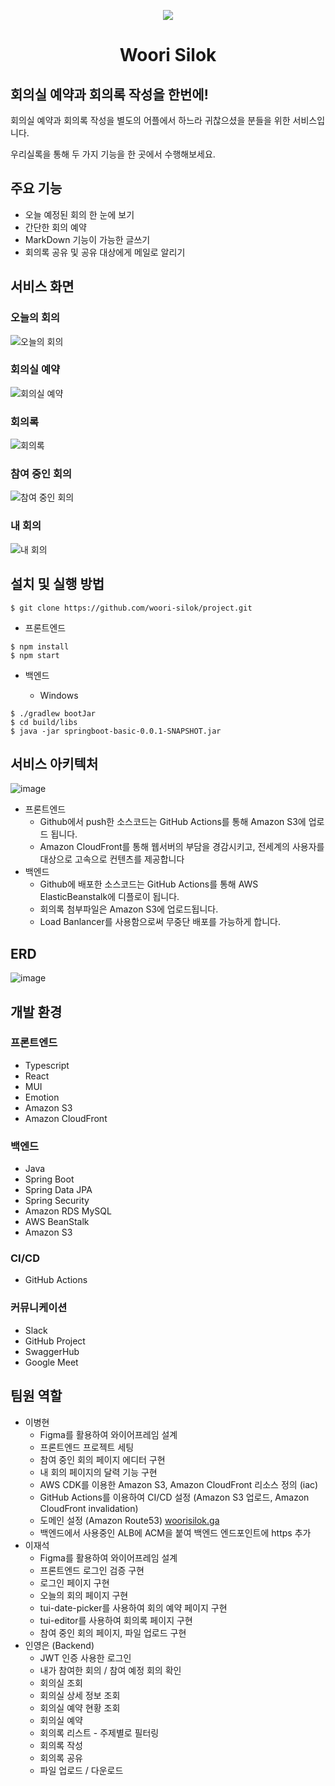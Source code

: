 <p align="center">
  <img src = "./image/woorisilok.svg">
  <h1 align="center">Woori Silok</h1>
<h2> 회의실 예약과 회의록 작성을 한번에!</h2>
</p>


회의실 예약과 회의록 작성을 별도의 어플에서 하느라 귀찮으셨을 분들을 위한 서비스입니다.

우리실록을 통해 두 가지 기능을 한 곳에서 수행해보세요.

## 주요 기능

- 오늘 예정된 회의 한 눈에 보기
- 간단한 회의 예약
- MarkDown 기능이 가능한 글쓰기
- 회의록 공유 및 공유 대상에게 메일로 알리기

## 서비스 화면

### 오늘의 회의

![오늘의 회의](./image/오늘의회의.jpg)

### 회의실 예약

![회의실 예약](./image/시연.gif)

### 회의록

![회의록](./image/회의록.jpg)

### 참여 중인 회의

![참여 중인 회의](./image/참여중인회의.jpg)

### 내 회의

![내 회의](./image/내회의.jpg)

## 설치 및 실행 방법

```
$ git clone https://github.com/woori-silok/project.git
```

- 프론트엔드

```
$ npm install
$ npm start
```

- 백엔드

  - Windows

```
$ ./gradlew bootJar
$ cd build/libs
$ java -jar springboot-basic-0.0.1-SNAPSHOT.jar
```

## 서비스 아키텍처

![image](https://user-images.githubusercontent.com/46465928/146960972-e9a58a37-e6e6-4741-b558-e7c74e8d2b9d.png)
- 프론트엔드
  - Github에서 push한 소스코드는 GitHub Actions를 통해 Amazon S3에 업로드 됩니다.
  - Amazon CloudFront를 통해 웹서버의 부담을 경감시키고, 전세계의 사용자를 대상으로 고속으로 컨텐츠를 제공합니다
- 백엔드
  - Github에 배포한 소스코드는 GitHub Actions를 통해 AWS ElasticBeanstalk에 디플로이 됩니다.
  - 회의록 첨부파일은 Amazon S3에 업로드됩니다.
  - Load Banlancer를 사용함으로써 무중단 배포를 가능하게 합니다.

## ERD
![image](https://user-images.githubusercontent.com/46465928/146958494-6dc4aa70-25b3-44cf-96fe-c337f0b92231.png)

## 개발 환경

### 프론트엔드
- Typescript
- React
- MUI
- Emotion
- Amazon S3
- Amazon CloudFront

### 백엔드
- Java
- Spring Boot
- Spring Data JPA
- Spring Security
- Amazon RDS MySQL
- AWS BeanStalk
- Amazon S3

### CI/CD
- GitHub Actions

### 커뮤니케이션
- Slack
- GitHub Project
- SwaggerHub
- Google Meet

## 팀원 역할

- 이병현
  - Figma를 활용하여 와이어프레임 설계
  - 프론트엔드 프로젝트 세팅
  - 참여 중인 회의 페이지 에디터 구현
  - 내 회의 페이지의 달력 기능 구현
  - AWS CDK를 이용한 Amazon S3, Amazon CloudFront 리소스 정의 (iac)
  - GitHub Actions를 이용하여 CI/CD 설정 (Amazon S3 업로드, Amazon CloudFront invalidation)
  - 도메인 설정 (Amazon Route53) [woorisilok.ga](https://woorisilok.ga/)
  - 백엔드에서 사용중인 ALB에 ACM을 붙여 백엔드 엔드포인트에 https 추가
- 이재석
  - Figma를 활용하여 와이어프레임 설계
  - 프론트엔드 로그인 검증 구현
  - 로그인 페이지 구현
  - 오늘의 회의 페이지 구현
  - tui-date-picker를 사용하여 회의 예약 페이지 구현
  - tui-editor를 사용하여 회의록 페이지 구현
  - 참여 중인 회의 페이지, 파일 업로드 구현
- 인영은 (Backend)
  - JWT 인증 사용한 로그인	
  - 내가 참여한 회의 / 참여 예정 회의 확인
  - 회의실 조회
  - 회의실 상세 정보 조회
  - 회의실 예약 현황 조회
  - 회의실 예약
  - 회의록 리스트 - 주제별로 필터링
  - 회의록 작성
  - 회의록 공유
  - 파일 업로드 / 다운로드

